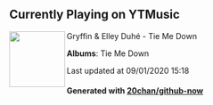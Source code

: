 ## Currently Playing on YTMusic

[<img align="left" width="100" src="https://lh3.googleusercontent.com/2slph_dapZ0DxV3qMHo6I7LeYixscqVBRj3v-RmyRFR2RHv22aUTQ_BmgMxKVBognbcZ-iIOTW6j8Htt">](https://music.youtube.com/channel/UCO4t4bsN65024PXQUnENGkw)

Gryffin & Elley Duhé - Tie Me Down

**Albums**: Tie Me Down

Last updated at 09/01/2020 15:18

#### Generated with [20chan/github-now](https://github.com/20chan/github-now)


<!--
**20chan/20chan** is a ✨ _special_ ✨ repository because its `README.md` (this file) appears on your GitHub profile.

Here are some ideas to get you started:

- 🔭 I’m currently working on ...
- 🌱 I’m currently learning ...
- 👯 I’m looking to collaborate on ...
- 🤔 I’m looking for help with ...
- 💬 Ask me about ...
- 📫 How to reach me: ...
- 😄 Pronouns: ...
- ⚡ Fun fact: ...
-->
